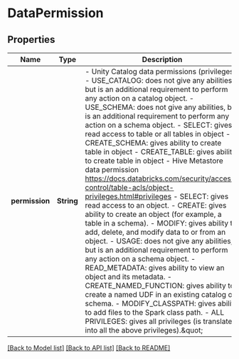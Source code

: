 # DataPermission
## Properties

| Name | Type | Description | Notes |
|------------ | ------------- | ------------- | -------------|
| **permission** | **String** | - Unity Catalog data permissions (privileges)   - USE_CATALOG: does not give any abilities, but is an additional requirement to perform any action on a catalog object.   - USE_SCHEMA: does not give any abilities, but is an additional requirement to perform any action on a schema object.   - SELECT: gives read access to table or all tables in object   - CREATE_SCHEMA: gives ability to create table in object   - CREATE_TABLE: gives ability to create table in object - Hive Metastore data permission https://docs.databricks.com/security/access-control/table-acls/object-privileges.html#privileges   - SELECT: gives read access to an object.   - CREATE: gives ability to create an object (for example, a table in a schema).   - MODIFY: gives ability to add, delete, and modify data to or from an object.   - USAGE: does not give any abilities, but is an additional requirement to perform any action on a schema object.   - READ_METADATA: gives ability to view an object and its metadata.   - CREATE_NAMED_FUNCTION: gives ability to create a named UDF in an existing catalog or schema.   - MODIFY_CLASSPATH: gives ability to add files to the Spark class path.   - ALL PRIVILEGES: gives all privileges (is translated into all the above privileges).\&quot;  | [default to null] |

[[Back to Model list]](../README.md#documentation-for-models) [[Back to API list]](../README.md#documentation-for-api-endpoints) [[Back to README]](../README.md)

